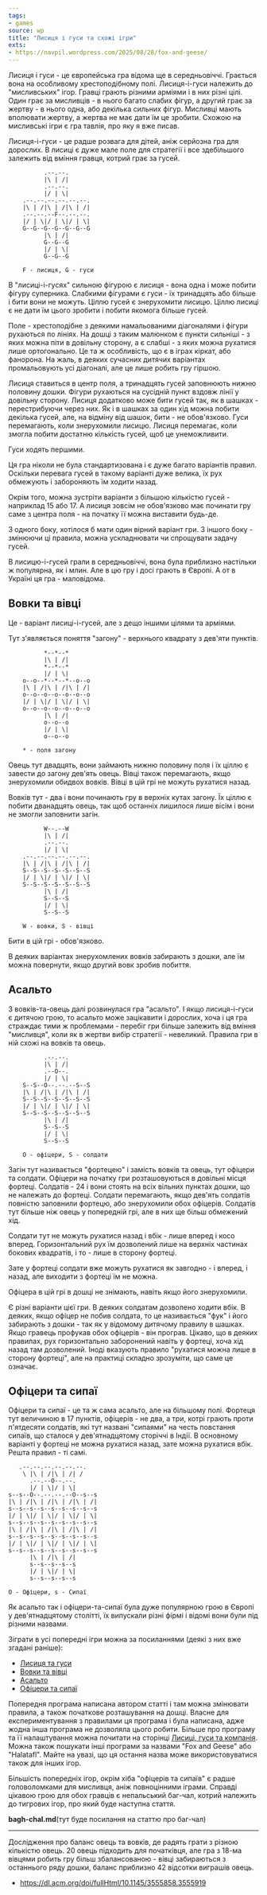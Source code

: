 ```yaml
---
tags:
- games
source: wp
title: "Лисиця і гуси та схожі ігри"
exts:
- https://navpil.wordpress.com/2025/08/28/fox-and-geese/
---
```

Лисиця і гуси - це європейська гра відома ще в середньовіччі. Грається вона на особливому хрестоподібному полі. Лисиця-і-гуси належить до "мисливських" ігор. Гравці грають різними арміями і в них різні цілі. Один грає за мисливців - в нього багато слабих фігур, а другий грає за жертву - в нього одна, або декілька сильних фігур. Мисливці мають вполювати жертву, а жертва не має дати їм це зробити. Схожою на мисливські ігри є гра тавлія, про яку я вже писав.

Лисиця-і-гуси - це радше розвага для дітей, аніж серйозна гра для дорослих. В лисиці є дуже мале поле для стратегії і все здебільшого залежить від вміння гравця, котрий грає за гусей.

              .--.--.
              |\ | /|
              .--.--.
              |/ | \|
        .--.--.--.--.--.--.
        |\ | /|\ | /|\ | /|
        .--.--.--F--.--.--.
        |/ | \|/ | \|/ | \|
        G--G--G--G--G--G--G
              |\ | /|
              G--G--G
              |/ | \|
              G--G--G

        F - лисиця, G - гуси


В "лисиці-і-гусях" сильною фігурою є лисиця - вона одна і може побити фігуру суперника. Слабкими фігурами є гуси - їх тринадцять або більше і бити вони не можуть. Ціллю гусей є знерухомити лисицю. Ціллю лисиці є не дати їм цього зробити і побити якомога більше гусей.

Поле - хрестоподібне з деякими намальованими діагоналями і фігури рухаються по лініях. На дошці з таким малюнком є пункти сильніші - з яких можна піти в довільну сторону, а є слабші - з яких можна рухатися лише ортогонально. Це та ж особливість, що є в іграх кіркат, або фанорона. На жаль, в деяких сучасних дитячих варіантах промальовують усі діагоналі, але це лише робить гру гіршою. 

Лисиця ставиться в центр поля, а тринадцять гусей заповнюють нижню половину дошки. Фігури рухаються на сусідній пункт вздовж лінії у довільну сторону. Лисиця додатково може бити гусей так, як в шашках - перестрибуючи через них. Як і в шашках за один хід можна побити декілька гусей, але, на відміну від шашок, бити - не обов'язково. Гуси перемагають, коли знерухомили лисицю. Лисиця перемагає, коли змогла побити достатню кількість гусей, щоб це унеможливити.

Гуси ходять першими.

Ця гра ніколи не була стандартизована і є дуже багато варіантів правил. Оскільки перевага гусей в такому варіанті дуже велика, їх рух обмежують і забороняють їм ходити назад.

Окрім того, можна зустріти варіанти з більшою кількістю гусей - наприклад 15 або 17. А лисиця зовсім не обов'язково має починати гру саме з центра поля - на початку її можна виставити будь-де.

З одного боку, хотілося б мати один вірний варіант гри. З іншого боку - змінюючи ці правила, можна ускладнювати чи спрощувати задачу гусей.

В лисицю-і-гусей грали в середньовіччі, вона була приблизно настільки ж популярна, як і млин. Але в цю гру і досі грають в Європі. А от в Україні ця гра - маловідома.

## Вовки та вівці

Це - варіант лисиці-і-гусей, але з дещо іншими цілями та арміями. 

Тут з'являється поняття "загону" - верхнього квадрату з дев'яти пунктів. 

              *--*--*
              |\ | /|
              *--*--*
              |/ | \|
        o--o--*--*--*--o--o
        |\ | /|\ | /|\ | /|
        o--o--o--o--o--o--o
        |/ | \|/ | \|/ | \|
        o--o--o--o--o--o--o
              |\ | /|
              o--o--o
              |/ | \|
              o--o--o

        * - поля загону

Овець тут двадцять, вони займають нижню половину поля і їх ціллю є завести до загону дев'ять овець. Вівці також перемагають, якщо знерухомили обидвох вовків. Вівці в цій грі не можуть рухатися назад.

Вовків тут - два і вони починають гру в верхніх кутах загону. Їх ціллю є побити дванадцять овець, так щоб останніх лишилося лише вісім і вони не змогли заповнити загін.


              W--.--W
              |\ | /|
              .--.--.
              |/ | \|
        .--.--.--.--.--.--.
        |\ | /|\ | /|\ | /|
        S--S--S--S--S--S--S
        |/ | \|/ | \|/ | \|
        S--S--S--S--S--S--S
              |\ | /|
              S--S--S
              |/ | \|
              S--S--S

        W - вовки, S - вівці

Бити в цій грі - обов'язково.

В деяких варіантах знерухомлених вовків забирають з дошки, але їм можна повернути, якщо другий вовк зробив побиття.

## Асальто

З вовків-та-овець далі розвинулася гра "асальто". І якщо лисиця-і-гуси є дитячою грою, то асальто може зацікавити і дорослих, хоча і ця гра страждає тими ж проблемами - перебіг гри більше залежить від вміння "мисливця", коли як в жертви вибір стратегії - невеликий. Правила гри в ній схожі на вовків та овець. 

              .--.--.
              |\ | /|
              .--O--.
              |/ | \|
        S--S--O--.--.--S--S
        |\ | /|\ | /|\ | /|
        S--S--S--S--S--S--S
        |/ | \|/ | \|/ | \|
        S--S--S--S--S--S--S
              |\ | /|
              S--S--S
              |/ | \|
              S--S--S

        O - офіцери, S - солдати

Загін тут називається "фортецею" і замість вовків та овець, тут офіцери та солдати. Офіцери на початку гри розташовуються в довільні місця фортеці. Солдатів - 24 і вони стоять на всіх вільних пунктах дошки, що не належать до фортеці. Солдати перемагають, якщо дев'ять солдатів повністю заповнили фортецю, або знерухомили обох офіцерів. Солдатів тут більше ніж овець у попередній грі, але в них ще більш обмежений хід.

Солдати тут не можуть рухатися назад і вбік - лише вперед і косо вперед. Горизонтальний рух їм дозволений лише на верхніх частинах бокових квадратів, і то - лише в сторону фортеці. 

Зате у фортеці солдати вже можуть рухатися як завгодно - і вперед, і назад, але виходити з фортеці їм не можна.

Офіцера в цій грі в дошці не знімають, навіть якщо його знерухомили.

Є різні варіанти цієї гри. В деяких солдатам дозволено ходити вбік. В деяких, якщо офіцер не побив солдата, то це називається "фук" і його забирають з дошки - так як у відомому дитячому правилу в шашках. Якщо гравець профукав обох офіцерів - він програв. Цікаво, що в деяких правилах, рух горизонтально заборонений навіть у фортеці, хоча хід назад там дозволений. Іноді вказують правило "рухатися можна лише в сторону фортеці", але на практиці складно зрозуміти, що саме це означає.

## Офіцери та сипаї

Офіцери та сипаї - це та ж сама асальто, але на більшому полі. Фортеця тут величиною в 17 пунктів, офіцерів - не два, а три, котрі грають проти п'ятдесяти солдатів, які тут названі "сипаями" на честь повстання сипаїв, що сталося у дев'ятнадцятому сторіччі в Індії. В основному варіанті у фортеці не можна рухатися назад, зате можна рухатися вбік. Решта правил - ті самі.

       .--.--.--.--.--.--.
        \ |\ | /|\ | /| /
          .--.--O--.--.
          |/ | \|/ | \|
    s--s--O--.--.--.--O--s--s
    |\ | /|\ | /|\ | /|\ | /|
    s--s--s--s--s--s--s--s--s
    |/ | \|/ | \|/ | \|/ | \|
    s--s--s--s--s--s--s--s--s
    |\ | /|\ | /|\ | /|\ | /|
    s--s--s--s--s--s--s--s--s
    |/ | \|/ | \|/ | \|/ | \|
    s--s--s--s--s--s--s--s--s
          |\ | /|\ | /|
          s--s--s--s--s
          |/ | \|/ | \|
          s--s--s--s--s

    O - Офіцери, s - Сипаї

Як асальто так і офіцери-та-сипаї була дуже популярною грою в Європі у дев'ятнадцятому столітті, їх випускали різні фірмі і відомі вони були під різними назвами.

Зіграти в усі попередні ігри можна за посиланнями (деякі з них вже згадані раніше):

 - [Лисиця та гуси](https://navpil.github.io/games/asalto/index.html?lang=ua&preset=GEESE)
 - [Вовки та вівці](https://navpil.github.io/games/asalto/index.html?lang=ua&preset=SHEEP)
 - [Асальто](https://navpil.github.io/games/asalto/index.html?lang=ua&preset=ASALTO)
 - [Офіцери та сипаї](https://navpil.github.io/games/asalto/index.html?lang=ua&preset=SEPOYS)

Попередня програма написана автором статті і там можна змінювати правила, а також початкове розташування на дошці. Власне для експериментування з правилами ця програма і була написана, адже жодна інша програма не дозволяла цього робити. Більше про програму та її налаштування можна почитати на сторінці [Лисиці, гуси та компанія](https://navpil.github.io/games/asalto/about-ua.html). Можна також пошукати інші програми за назвами "Fox and Geese" або "Halatafl". Майте на увазі, що ця остання назва може використовуватися також для інших ігор.

Більшість попередніх ігор, окрім хіба "офіцерів та сипаїв" є радше головоломками для мисливця, аніж повноцінними іграми. Справді цікавою грою для обох гравців є непальський баг-чал, котрий належить до тигрових ігор, про який буде наступна стаття.

__bagh-chal.md__(тут буде посилання на статтю про баг-чал)

----

Дослідження про баланс овець та вовків, де радять грати з різною кількістю овець. 20 овець підходить для початківця, але гра з 18-ма вівцями робить гру більш збалансованою - вівці забираються з останнього ряду дошки, баланс приблизно 42 відсотки виграшів овець.

- https://dl.acm.org/doi/fullHtml/10.1145/3555858.3555919
